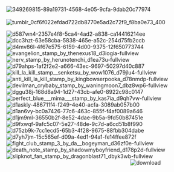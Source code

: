 
![349269815-89a19731-4568-4e05-9cfa-9dab20c77974](https://github.com/user-attachments/assets/e921a602-6883-4d91-97e5-43c8d0607289)
⠀⠀⠀⠀⠀⠀⠀⠀⠀⠀⠀⠀⠀⠀⠀⠀⠀⠀⠀⠀![tumblr_0cf6f022efdad722db8770e5ad2c72f9_f8ba0e73_400](https://github.com/user-attachments/assets/7802c700-1805-405b-85de-f838d14d30a2)

![d587wn4-2357e4f8-5ca4-4ad2-a838-ca14416214ee](https://github.com/user-attachments/assets/e942432a-50e4-423e-b8b4-0b0649298aab)![dcc3hzt-63e58cba-5838-465e-a52c-254d75fb2ccb](https://github.com/user-attachments/assets/91f10e26-5a54-410f-9267-8612282b4f38)![d4mv86l-4f67e575-6159-4d00-9375-12f650773744](https://github.com/user-attachments/assets/dabdc16d-a0c7-481d-b0b1-e6ea5046d2ed)![evangelion_stamp_by_thenexus18_d3iogia-fullview](https://github.com/user-attachments/assets/9d365192-fcd0-46d4-8be2-1c28668623c2)![nerv_stamp_by_herunotenchi_d1ea73u-fullview](https://github.com/user-attachments/assets/ff26dbce-5ebb-4aeb-93b8-a87d41ea9913)![d79ahps-1af2f2e2-a666-43ec-9697-50297d40c887](https://github.com/user-attachments/assets/f941e782-cf76-4018-aa71-eac49d8b85f2)![kill_la_kill_stamp__senketsu_by_wow1076_d79jlu4-fullview](https://github.com/user-attachments/assets/c68b1cf9-5984-46a3-b465-bda87e400303)![anti_kill_la_kill_stamp_by_kingbowserpooka_d78nmdp-fullview](https://github.com/user-attachments/assets/19fc24f8-68e4-4f77-9da0-f94ccffd07b8)![devilman_crybaby_stamp_by_waningmoon7_dbz8wp6-fullview](https://github.com/user-attachments/assets/6d742c41-6b9a-4185-ab38-2f42e5c1b039)![dggu38j-168d8a94-1d27-43cb-afe0-8922c98c0147](https://github.com/user-attachments/assets/52d607bc-cf73-4f1c-a6f4-aa8fa4c05ad3)![perfect_blue___mima___stamp_by_kas7ia_d9qh7vw-fullview](https://github.com/user-attachments/assets/c0143ae6-7dda-4614-a924-5837edf8570f)![d1askly-486711f4-f249-4e40-acfa-3089ab057b00](https://github.com/user-attachments/assets/cfbc2210-8d3c-4df5-a13f-c02b64dbe54e)![d1an6vy-bc0a7426-77c6-463c-855f-f4af0089a646](https://github.com/user-attachments/assets/f5954de1-7994-430a-bbee-9c9863a34d2c)![d1jm9ml-36550b2f-8e52-4dae-9b5a-9fd50b87451e](https://github.com/user-attachments/assets/81a057e6-8dc3-4854-b8d6-6725c8819cf8)![d9fxwqf-9afc5c07-5e27-48de-9c7d-a6cd51b8f990](https://github.com/user-attachments/assets/b88afcf4-3d19-4328-ac7c-365d01e1627d)![d75zb9k-7cc1ecd5-65b3-4f28-9675-88fbb304dabe](https://github.com/user-attachments/assets/9060d4e7-4ba9-4620-a0de-ba2258e48a7b)![d7yh7jm-15c565ef-d09a-4ed1-94a1-fe14ffee872f](https://github.com/user-attachments/assets/1b8e8f1d-7bdd-482b-a7c6-8414af52ad6b)![fight_club_stamp_3_by_da__bogeyman_d36zf0e-fullview](https://github.com/user-attachments/assets/ba5b5135-c72c-4c0b-a9ca-9d3f0aecabdf)![death_note_stamp_by_shadowmyboyfriend_d178p2d-fullview](https://github.com/user-attachments/assets/1d682276-6261-4362-a5a6-78c600bf8686)![slipknot_fan_stamp_by_dragonblast71_dbyk3wb-fullview](https://github.com/user-attachments/assets/ed5b4ca5-4787-4383-949c-da97a51b1646)
⠀⠀⠀⠀⠀⠀⠀⠀⠀⠀⠀⠀⠀⠀⠀⠀⠀⠀⠀⠀⠀⠀⠀⠀⠀⠀⠀⠀⠀⠀⠀⠀![download](https://github.com/user-attachments/assets/ff355467-a733-494e-94a4-9bb393e0f4e7)⠀⠀⠀⠀⠀⠀⠀⠀⠀⠀⠀⠀⠀⠀⠀⠀⠀⠀⠀⠀⠀⠀⠀⠀⠀⠀⠀⠀⠀⠀⠀⠀⠀⠀⠀⠀⠀⠀⠀⠀⠀⠀⠀⠀⠀⠀⠀⠀⠀⠀⠀⠀⠀⠀⠀⠀⠀⠀⠀⠀⠀⠀⠀⠀⠀⠀⠀
⠀⠀⠀⠀⠀⠀⠀⠀⠀⠀⠀⠀⠀⠀⠀⠀⠀⠀⠀
